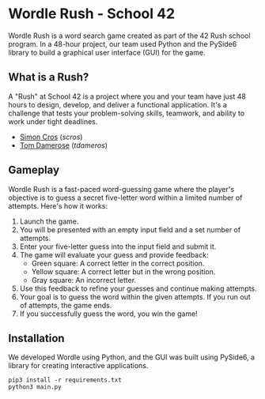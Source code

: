 # Wordle Rush - School 42

Wordle Rush is a word search game created as part of the 42 Rush school program. In a 48-hour project, our team used Python and the PySide6 library to build a graphical user interface (GUI) for the game.

## What is a Rush?

A "Rush" at School 42 is a project where you and your team have just 48 hours to design, develop, and deliver a functional application. It's a challenge that tests your problem-solving skills, teamwork, and ability to work under tight deadlines.

- [Simon Cros](https://github.com/SimonCROS) (_scros_)
- [Tom Damerose](https://github.com/tdameros) (_tdameros_)

## Gameplay

Wordle Rush is a fast-paced word-guessing game where the player's objective is to guess a secret five-letter word within a limited number of attempts. Here's how it works:

1. Launch the game.
2. You will be presented with an empty input field and a set number of attempts.
3. Enter your five-letter guess into the input field and submit it.
4. The game will evaluate your guess and provide feedback:
   * Green square: A correct letter in the correct position.
   * Yellow square: A correct letter but in the wrong position.
   * Gray square: An incorrect letter.
5. Use this feedback to refine your guesses and continue making attempts. 
6. Your goal is to guess the word within the given attempts. If you run out of attempts, the game ends.
7. If you successfully guess the word, you win the game!

## Installation

We developed Wordle using Python, and the GUI was built using PySide6, a library for creating interactive applications.
```
pip3 install -r requirements.txt
python3 main.py
```
